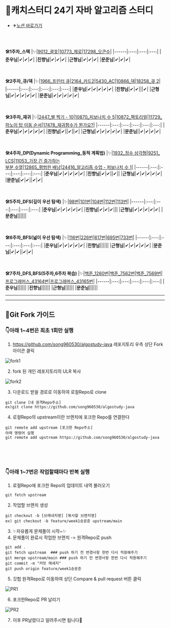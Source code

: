 # 📝캐치스터디 24기 자바 알고리즘 스터디

- ✈[노션 바로가기](https://www.notion.so/f803326c5a534df9a86cf15ea6028554)
<br>  
<br>  

**🛠1주차_스택**
|✨|[9012_괄호](https://www.acmicpc.net/problem/9012)|[10773_제로](https://www.acmicpc.net/problem/10773)|[17298_오큰수](https://www.acmicpc.net/problem/17298)|
|------|:---:|:---:|:---:|
|**준우님**|✔|✔|✔|
|**진향님**|✔|✔|✔|
|**근형님**|✔|✔|✔|
|**문준님**|✔|✔|✔|
<br>  
<br>  

**🛠2주차_큐/덱**
|✨|[1966_프린터 큐](https://www.acmicpc.net/problem/1966)|[2164_카드2](https://www.acmicpc.net/problem/2164)|[5430_AC](https://www.acmicpc.net/problem/5430)|[10866_덱](https://www.acmicpc.net/problem/10866)|[18258_큐 2](https://www.acmicpc.net/problem/18258)|
|------|:---:|:---:|:---:|:---:|:---:|
|**준우님**|✔|✔|✔|✔|✔|
|**진향님**|✔|✔|||✔|
|**근형님**|✔|✔|✔|✔|✔|
|**문준님**|✔|✔|✔|✔|✔|
<br>  
<br>  

**🛠3주차_재귀**
|✨|[2447_별 찍기 - 10](https://www.acmicpc.net/problem/2447)|[10870_피보나치 수 5](https://www.acmicpc.net/problem/10870)|[10872_팩토리얼](https://www.acmicpc.net/problem/10872)|[11729_하노이 탑 이동 순서](https://www.acmicpc.net/problem/11729)|[17478_재귀함수가 뭔가요?](https://www.acmicpc.net/problem/17478)|
|------|:---:|:---:|:---:|:---:|:---:|
|**준우님**|✔|✔|✔|✔|✔|
|**진향님**|✔||✔||✔|
|**근형님**|✔|✔|✔|✔|✔|
|**문준님**||✔|✔|✔|✔|
<br>  
<br>  

**🛠4주차_DP(Dynamic Programming_동적 계획법)**
|✨|[1932_정수 삼각형](https://www.acmicpc.net/problem/1932)|[9251_	LCS](https://www.acmicpc.net/problem/9251)|[11053_가장 긴 증가하는<br> 부분 수열](https://www.acmicpc.net/problem/11053)|[12865_평범한 배낭](https://www.acmicpc.net/problem/12865)|[24416_알고리즘 수업 - 피보나치 수 1](https://www.acmicpc.net/problem/24416)|
|------|:---:|:---:|:---:|:---:|:---:|
|**준우님**|✔|✔|✔|✔|✔|
|**진향님**|✔|✔||✔||
|**근형님**|✔|✔|✔|✔|✔|
|**문준님**|✔|✔||✔|✔|
<br>  
<br>  

**🛠5주차_DFS(깊이 우선 탐색)**
|✨|[98번](https://leetcode.com/problems/validate-binary-search-tree/)|[101번](https://leetcode.com/problems/symmetric-tree/)|[104번](https://leetcode.com/problems/maximum-depth-of-binary-tree/)|[112번](https://leetcode.com/problems/path-sum/)|[113번](https://leetcode.com/problems/path-sum-ii/)|
|------|:---:|:---:|:---:|:---:|:---:|
|**준우님**|✔|✔|✔|✔|✔|
|**진향님**|✔|✔|✔|||
|**근형님**|✔|✔|✔|✔|✔|
|**문준님**||||||
<br>  
<br>  

**🛠6주차_BFS(넓이 우선 탐색)**
|✨|[116번](https://leetcode.com/problems/populating-next-right-pointers-in-each-node/)|[226번](https://leetcode.com/problems/invert-binary-tree/)|[617번](https://leetcode.com/problems/merge-two-binary-trees/)|[695번](https://leetcode.com/problems/max-area-of-island/)|[733번](https://leetcode.com/problems/flood-fill/)|
|------|:---:|:---:|:---:|:---:|:---:|
|**준우님**|✔|✔|✔|✔|✔|
|**진향님**||||||
|**근형님**|✔|✔|✔|✔|✔|
|**문준님**|✔|✔||✔|✔|
<br>  
<br>  

**🛠7주차_DFS,BFS(5주차,6주차 복습)**
|✨|[백준_1260번](https://www.acmicpc.net/problem/1260)|[백준_7562번](https://www.acmicpc.net/problem/7562)|[백준_7569번](https://www.acmicpc.net/problem/7569)|[프로그래머스_43164번](https://programmers.co.kr/learn/courses/30/lessons/43164)|[프로그래머스_43165번](https://programmers.co.kr/learn/courses/30/lessons/43165)|
|------|:---:|:---:|:---:|:---:|:---:|
|**준우님**||||||
|**진향님**||||||
|**근형님**||||||
|**문준님**||||||


---------------------------------------------------------------------------------------------------------------------------------------------
---------------------------------------------------------------------------------------------------------------------------------------------

## 🧐Git Fork 가이드


### 👇아래 1~4번은 최초 1회만 실행
1. https://github.com/song960530/algostudy-java 레포지토리 우측 상단 Fork 아이콘 클릭

![fork1](https://user-images.githubusercontent.com/52727315/169644285-b4fcceea-50a5-4e6f-8201-c1f8b014e884.png)

2. fork 된 개인 레포지토리의 ULR 복사

![fork2](https://user-images.githubusercontent.com/52727315/169644319-20b0bc98-b66c-4d1b-9688-7de06936917d.png)

3. 다운로드 받을 경로로 이동하여 로컬Repo로 clone
```
git clone [내 원격Repo주소]
ex)git clone https://github.com/song960530/algostudy-java
```
4. 로컬Repo의 upstream이란 브랜치에 포크한 Repo를 연결한다
```
git remote add upstream [포크한 Repo주소]
아래 명령어 실행
git remote add upstream https://github.com/song960530/algostudy-java
```  
<br>  
<br>  
<br>  

### 👇아래 1~7번은 작업할때마다 반복 실행

1. 로컬Repo에 포크한 Repo의 업데이트 내역 불러오기
```
git fetch upstream
```
2. 작업할 브랜치 생성
```
git checkout -b [브래내치명] [복사할 브랜치명]
ex) git checkout -b feature/week1송문준 upstream/main
```
3. ✨자유롭게 문제풀이 시작~✨
4. 문제풀이 완료시 작업한 브랜치 -> 원격Repo로 push
```
git add .
git fetch upstream  ### push 하기 전 변경사항 한번 다시 적용해주기
git merge upstream/main ### push 하기 전 변경사항 한번 다시 적용해주기
git commit -m "커밋 메세지"
git push origin feature/week1송문준
```
5. 깃헙 원격Repo로 이동하여 상단 Compare & pull request 버튼 클릭

![PR1](https://user-images.githubusercontent.com/52727315/169644557-56557850-fed9-4020-805b-275210efa123.png)

6. 포크한Repo로 PR 날리기

![PR2](https://user-images.githubusercontent.com/52727315/169644623-eec4c01c-3c4d-45a1-badb-8fbcc6277045.png)

7. 이후 PR날렸다고 알려주시면 됩니다👏
